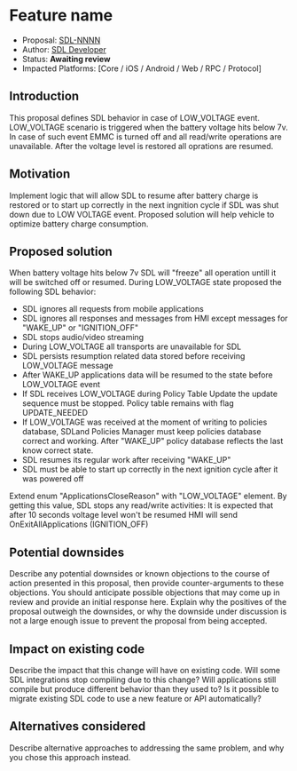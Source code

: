# Feature name

* Proposal: [SDL-NNNN](NNNN-filename.md)
* Author: [SDL Developer](https://github.com/smartdevicelink)
* Status: **Awaiting review**
* Impacted Platforms: [Core / iOS / Android / Web / RPC / Protocol]

## Introduction

This proposal defines SDL behavior in case of LOW_VOLTAGE event.
LOW_VOLTAGE scenario is triggered when the battery voltage hits below 7v. In case of such event EMMC is turned off and all read/write operations are unavailable. After the voltage level is restored all oprations are resumed.

## Motivation

Implement logic that will allow SDL to resume after battery charge is restored or to start up correctly in the next ingnition cycle if SDL was shut down due to LOW VOLTAGE event. Proposed solution will help vehicle to optimize battery charge consumption.

## Proposed solution

When battery voltage hits below 7v SDL will "freeze" all operation untill it will be switched off or resumed. During LOW_VOLTAGE state proposed the following SDL behavior:

- SDL ignores all requests from mobile applications
- SDL ignores all responses and messages from HMI except messages for "WAKE_UP" or "IGNITION_OFF"
- SDL stops audio/video streaming
- During LOW_VOLTAGE all transports are unavailable for SDL
- SDL persists resumption related data stored before receiving LOW_VOLTAGE message
- After WAKE_UP applications data will be resumed to the state before LOW_VOLTAGE event
- If SDL receives LOW_VOLTAGE during Policy Table Update the update sequence must be stopped. Policy table remains with flag UPDATE_NEEDED
- If LOW_VOLTAGE was received at the moment of writing to policies database, SDLand Policies Manager must keep policies database correct and working. After "WAKE_UP" policy database reflects the last know correct state.
- SDL resumes its regular work after receiving "WAKE_UP"
- SDL must be able to start up correctly in the next ignition cycle after it was powered off



Extend enum "ApplicationsCloseReason" with "LOW_VOLTAGE" element. By getting this value, SDL stops any read/write activities:
It is expected that after 10 seconds voltage level won't be resumed HMI will send OnExitAllApplications (IGNITION_OFF)

## Potential downsides

Describe any potential downsides or known objections to the course of action presented in this proposal, then provide counter-arguments to these objections. You should anticipate possible objections that may come up in review and provide an initial response here. Explain why the positives of the proposal outweigh the downsides, or why the downside under discussion is not a large enough issue to prevent the proposal from being accepted.

## Impact on existing code

Describe the impact that this change will have on existing code. Will some SDL integrations stop compiling due to this change? Will applications still compile but produce different behavior than they used to? Is it possible to migrate existing SDL code to use a new feature or API automatically?

## Alternatives considered

Describe alternative approaches to addressing the same problem, and why you chose this approach instead.
